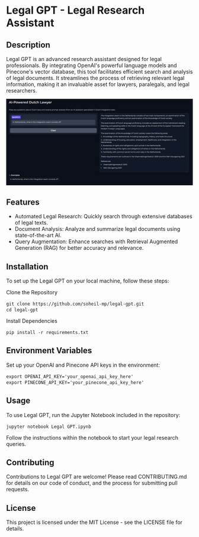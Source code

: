 # Legal GPT - Legal Research Assistant

## Description

Legal GPT is an advanced research assistant designed for legal professionals. By integrating OpenAI's powerful language models and Pinecone's vector database, this tool facilitates efficient search and analysis of legal documents. It streamlines the process of retrieving relevant legal information, making it an invaluable asset for lawyers, paralegals, and legal researchers.

<img src="./asset/sample output.png" alt="sample output">


## Features

- Automated Legal Research: Quickly search through extensive databases of legal texts.
- Document Analysis: Analyze and summarize legal documents using state-of-the-art AI.
- Query Augmentation: Enhance searches with Retrieval Augmented Generation (RAG) for better accuracy and relevance.

## Installation

To set up the Legal GPT on your local machine, follow these steps:

Clone the Repository
```
git clone https://github.com/soheil-mp/legal-gpt.git
cd legal-gpt
```

Install Dependencies
```
pip install -r requirements.txt
```

## Environment Variables

Set up your OpenAI and Pinecone API keys in the environment:
```
export OPENAI_API_KEY='your_openai_api_key_here'
export PINECONE_API_KEY='your_pinecone_api_key_here'
```

## Usage
To use Legal GPT, run the Jupyter Notebook included in the repository:
```
jupyter notebook Legal GPT.ipynb
```
Follow the instructions within the notebook to start your legal research queries.

## Contributing
Contributions to Legal GPT are welcome! Please read CONTRIBUTING.md for details on our code of conduct, and the process for submitting pull requests.

## License
This project is licensed under the MIT License - see the LICENSE file for details.

